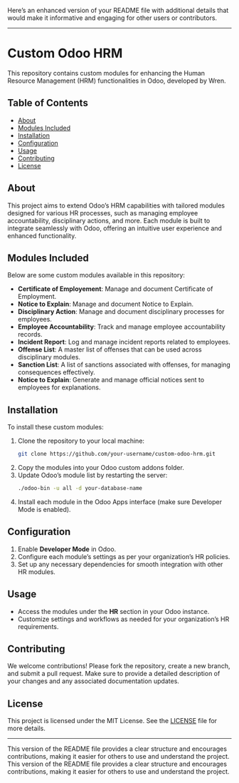Here’s an enhanced version of your README file with additional details that would make it informative and engaging for other users or contributors.

---

# Custom Odoo HRM

This repository contains custom modules for enhancing the Human Resource Management (HRM) functionalities in Odoo, developed by Wren.

## Table of Contents

- [About](#about)
- [Modules Included](#modules-included)
- [Installation](#installation)
- [Configuration](#configuration)
- [Usage](#usage)
- [Contributing](#contributing)
- [License](#license)

## About

This project aims to extend Odoo’s HRM capabilities with tailored modules designed for various HR processes, such as managing employee accountability, disciplinary actions, and more. Each module is built to integrate seamlessly with Odoo, offering an intuitive user experience and enhanced functionality.

## Modules Included

Below are some custom modules available in this repository:


- **Certificate of Employement**: Manage and document Certificate of Employment.
- **Notice to Explain**: Manage and document Notice to Explain.
- **Disciplinary Action**: Manage and document disciplinary processes for employees.
- **Employee Accountability**: Track and manage employee accountability records.
- **Incident Report**: Log and manage incident reports related to employees.
- **Offense List**: A master list of offenses that can be used across disciplinary modules.
- **Sanction List**: A list of sanctions associated with offenses, for managing consequences effectively.
- **Notice to Explain**: Generate and manage official notices sent to employees for explanations.

## Installation

To install these custom modules:

1. Clone the repository to your local machine:
   ```bash
   git clone https://github.com/your-username/custom-odoo-hrm.git
   ```
2. Copy the modules into your Odoo custom addons folder.
3. Update Odoo’s module list by restarting the server:
   ```bash
   ./odoo-bin -u all -d your-database-name
   ```
4. Install each module in the Odoo Apps interface (make sure Developer Mode is enabled).

## Configuration

1. Enable **Developer Mode** in Odoo.
2. Configure each module’s settings as per your organization’s HR policies.
3. Set up any necessary dependencies for smooth integration with other HR modules.

## Usage

- Access the modules under the **HR** section in your Odoo instance.
- Customize settings and workflows as needed for your organization’s HR requirements.

## Contributing

We welcome contributions! Please fork the repository, create a new branch, and submit a pull request. Make sure to provide a detailed description of your changes and any associated documentation updates.

## License

This project is licensed under the MIT License. See the [LICENSE](LICENSE) file for more details.

---

This version of the README file provides a clear structure and encourages contributions, making it easier for others to use and understand the project.
This version of the README file provides a clear structure and encourages contributions, making it easier for others to use and understand the project.
